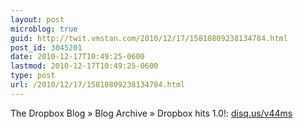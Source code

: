 ```yaml
---
layout: post
microblog: true
guid: http://twit.vmstan.com/2010/12/17/15810809238134784.html
post_id: 3045201
date: 2010-12-17T10:49:25-0600
lastmod: 2010-12-17T10:49:25-0600
type: post
url: /2010/12/17/15810809238134784.html
---
```

The Dropbox Blog » Blog Archive » Dropbox hits 1.0!:  [disq.us/v44ms](http://disq.us/v44ms)
